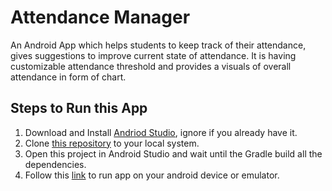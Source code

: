 # Attendance Manager
An Android App which helps students to keep track of their attendance, gives suggestions to improve current state of attendance. It is having customizable attendance threshold and provides a visuals of overall attendance in form of chart.

## Steps to Run this App
1. Download and Install [Andriod Studio](https://developer.android.com/studio/), ignore if you already have it.
2. Clone [this repository](https://github.com/raghusaripalli/Attendance_Manager) to your local system.
3. Open this project in Android Studio and wait until the Gradle build all the dependencies.
4. Follow this [link](https://developer.android.com/training/basics/firstapp/running-app) to run app on your android device or emulator.
